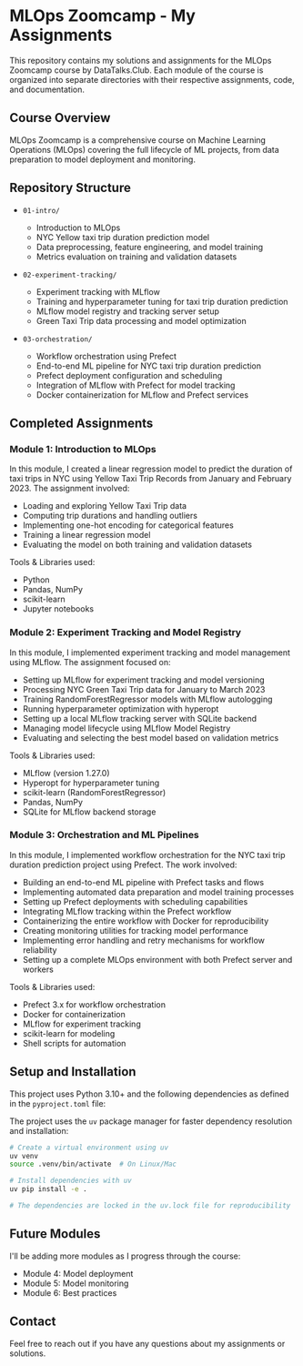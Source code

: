 # MLOps Zoomcamp - My Assignments

This repository contains my solutions and assignments for the MLOps Zoomcamp course by DataTalks.Club. Each module of the course is organized into separate directories with their respective assignments, code, and documentation.

## Course Overview

MLOps Zoomcamp is a comprehensive course on Machine Learning Operations (MLOps) covering the full lifecycle of ML projects, from data preparation to model deployment and monitoring.

## Repository Structure

- `01-intro/` 
  - Introduction to MLOps
  - NYC Yellow taxi trip duration prediction model
  - Data preprocessing, feature engineering, and model training
  - Metrics evaluation on training and validation datasets

- `02-experiment-tracking/`
  - Experiment tracking with MLflow
  - Training and hyperparameter tuning for taxi trip duration prediction
  - MLflow model registry and tracking server setup
  - Green Taxi Trip data processing and model optimization

- `03-orchestration/`
  - Workflow orchestration using Prefect
  - End-to-end ML pipeline for NYC taxi trip duration prediction
  - Prefect deployment configuration and scheduling
  - Integration of MLflow with Prefect for model tracking
  - Docker containerization for MLflow and Prefect services

## Completed Assignments

### Module 1: Introduction to MLOps

In this module, I created a linear regression model to predict the duration of taxi trips in NYC using Yellow Taxi Trip Records from January and February 2023. The assignment involved:

- Loading and exploring Yellow Taxi Trip data
- Computing trip durations and handling outliers
- Implementing one-hot encoding for categorical features
- Training a linear regression model
- Evaluating the model on both training and validation datasets

Tools & Libraries used:
- Python
- Pandas, NumPy
- scikit-learn
- Jupyter notebooks

### Module 2: Experiment Tracking and Model Registry

In this module, I implemented experiment tracking and model management using MLflow. The assignment focused on:

- Setting up MLflow for experiment tracking and model versioning
- Processing NYC Green Taxi Trip data for January to March 2023
- Training RandomForestRegressor models with MLflow autologging
- Running hyperparameter optimization with hyperopt
- Setting up a local MLflow tracking server with SQLite backend
- Managing model lifecycle using MLflow Model Registry
- Evaluating and selecting the best model based on validation metrics

Tools & Libraries used:
- MLflow (version 1.27.0)
- Hyperopt for hyperparameter tuning
- scikit-learn (RandomForestRegressor)
- Pandas, NumPy
- SQLite for MLflow backend storage

### Module 3: Orchestration and ML Pipelines

In this module, I implemented workflow orchestration for the NYC taxi trip duration prediction project using Prefect. The work involved:

- Building an end-to-end ML pipeline with Prefect tasks and flows
- Implementing automated data preparation and model training processes
- Setting up Prefect deployments with scheduling capabilities
- Integrating MLflow tracking within the Prefect workflow
- Containerizing the entire workflow with Docker for reproducibility
- Creating monitoring utilities for tracking model performance
- Implementing error handling and retry mechanisms for workflow reliability
- Setting up a complete MLOps environment with both Prefect server and workers

Tools & Libraries used:
- Prefect 3.x for workflow orchestration
- Docker for containerization
- MLflow for experiment tracking
- scikit-learn for modeling
- Shell scripts for automation

## Setup and Installation

This project uses Python 3.10+ and the following dependencies as defined in the `pyproject.toml` file:


The project uses the `uv` package manager for faster dependency resolution and installation:

```bash
# Create a virtual environment using uv
uv venv
source .venv/bin/activate  # On Linux/Mac

# Install dependencies with uv
uv pip install -e .

# The dependencies are locked in the uv.lock file for reproducibility
```

## Future Modules

I'll be adding more modules as I progress through the course:
- Module 4: Model deployment
- Module 5: Model monitoring
- Module 6: Best practices

## Contact

Feel free to reach out if you have any questions about my assignments or solutions.
